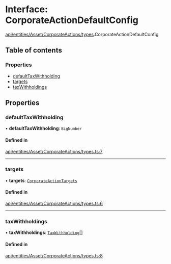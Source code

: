# Interface: CorporateActionDefaultConfig

[api/entities/Asset/CorporateActions/types](../wiki/api.entities.Asset.CorporateActions.types).CorporateActionDefaultConfig

## Table of contents

### Properties

- [defaultTaxWithholding](../wiki/api.entities.Asset.CorporateActions.types.CorporateActionDefaultConfig#defaulttaxwithholding)
- [targets](../wiki/api.entities.Asset.CorporateActions.types.CorporateActionDefaultConfig#targets)
- [taxWithholdings](../wiki/api.entities.Asset.CorporateActions.types.CorporateActionDefaultConfig#taxwithholdings)

## Properties

### defaultTaxWithholding

• **defaultTaxWithholding**: `BigNumber`

#### Defined in

[api/entities/Asset/CorporateActions/types.ts:7](https://github.com/PolymeshAssociation/polymesh-sdk/blob/46129005/src/api/entities/Asset/CorporateActions/types.ts#L7)

___

### targets

• **targets**: [`CorporateActionTargets`](../wiki/api.entities.CorporateActionBase.types.CorporateActionTargets)

#### Defined in

[api/entities/Asset/CorporateActions/types.ts:6](https://github.com/PolymeshAssociation/polymesh-sdk/blob/46129005/src/api/entities/Asset/CorporateActions/types.ts#L6)

___

### taxWithholdings

• **taxWithholdings**: [`TaxWithholding`](../wiki/api.entities.CorporateActionBase.types.TaxWithholding)[]

#### Defined in

[api/entities/Asset/CorporateActions/types.ts:8](https://github.com/PolymeshAssociation/polymesh-sdk/blob/46129005/src/api/entities/Asset/CorporateActions/types.ts#L8)
